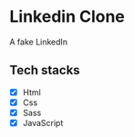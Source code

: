 # Linkedin Clone

A fake LinkedIn

## Tech stacks

- [x] Html
- [x] Css
- [x] Sass
- [x] JavaScript

